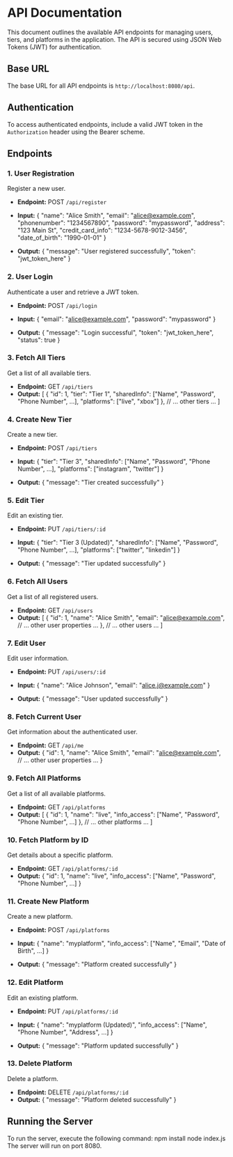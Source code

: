 # API Documentation

This document outlines the available API endpoints for managing users, tiers, and platforms in the application. The API is secured using JSON Web Tokens (JWT) for authentication.

## Base URL

The base URL for all API endpoints is `http://localhost:8080/api`.

## Authentication

To access authenticated endpoints, include a valid JWT token in the `Authorization` header using the Bearer scheme.

## Endpoints

### 1. User Registration

Register a new user.

- **Endpoint:** POST `/api/register`
- **Input:**
{
  "name": "Alice Smith",
  "email": "alice@example.com",
  "phonenumber": "1234567890",
  "password": "mypassword",
  "address": "123 Main St",
  "credit_card_info": "1234-5678-9012-3456",
  "date_of_birth": "1990-01-01"
}

- **Output:**
{
  "message": "User registered successfully",
  "token": "jwt_token_here"
}

### 2. User Login
Authenticate a user and retrieve a JWT token.

- **Endpoint:** POST `/api/login`
- **Input:**
{
  "email": "alice@example.com",
  "password": "mypassword"
}

- **Output:**
{
  "message": "Login successful",
  "token": "jwt_token_here",
  "status": true
}

### 3. Fetch All Tiers
Get a list of all available tiers.

- **Endpoint:** GET `/api/tiers`
- **Output:**
[
  {
    "id": 1,
    "tier": "Tier 1",
    "sharedInfo": ["Name", "Password", "Phone Number", ...],
    "platforms": ["live", "xbox"]
  },
  // ... other tiers ...
]

### 4. Create New Tier
Create a new tier.

- **Endpoint:** POST `/api/tiers`
- **Input:**
{
  "tier": "Tier 3",
  "sharedInfo": ["Name", "Password", "Phone Number", ...],
  "platforms": ["instagram", "twitter"]
}

- **Output:**
{
  "message": "Tier created successfully"
}

### 5. Edit Tier
Edit an existing tier.

- **Endpoint:** PUT `/api/tiers/:id`
- **Input:**
{
  "tier": "Tier 3 (Updated)",
  "sharedInfo": ["Name", "Password", "Phone Number", ...],
  "platforms": ["twitter", "linkedin"]
}

- **Output:**
{
  "message": "Tier updated successfully"
}

### 6. Fetch All Users
Get a list of all registered users.

- **Endpoint:** GET `/api/users`
- **Output:**
[
  {
    "id": 1,
    "name": "Alice Smith",
    "email": "alice@example.com",
    // ... other user properties ...
  },
  // ... other users ...
]

### 7. Edit User
Edit user information.

- **Endpoint:** PUT `/api/users/:id`
- **Input:**
{
  "name": "Alice Johnson",
  "email": "alice.j@example.com"
}

- **Output:**
{
  "message": "User updated successfully"
}

### 8. Fetch Current User
Get information about the authenticated user.

- **Endpoint:** GET `/api/me`
- **Output:**
{
  "id": 1,
  "name": "Alice Smith",
  "email": "alice@example.com",
  // ... other user properties ...
}

### 9. Fetch All Platforms
Get a list of all available platforms.

- **Endpoint:** GET `/api/platforms`
- **Output:**
[
  {
    "id": 1,
    "name": "live",
    "info_access": ["Name", "Password", "Phone Number", ...]
  },
  // ... other platforms ...
]

### 10. Fetch Platform by ID
Get details about a specific platform.

- **Endpoint:** GET `/api/platforms/:id`
- **Output:**
{
  "id": 1,
  "name": "live",
  "info_access": ["Name", "Password", "Phone Number", ...]
}

### 11. Create New Platform
Create a new platform.

- **Endpoint:** POST `/api/platforms`
- **Input:**
{
  "name": "myplatform",
  "info_access": ["Name", "Email", "Date of Birth", ...]
}

- **Output:**
{
  "message": "Platform created successfully"
}

### 12. Edit Platform
Edit an existing platform.

- **Endpoint:** PUT `/api/platforms/:id`
- **Input:**
{
  "name": "myplatform (Updated)",
  "info_access": ["Name", "Phone Number", "Address", ...]
}

- **Output:**
{
  "message": "Platform updated successfully"
}

### 13. Delete Platform
Delete a platform.

- **Endpoint:** DELETE `/api/platforms/:id`
- **Output:**
{
  "message": "Platform deleted successfully"
}

## Running the Server
To run the server, execute the following command:
npm install
node index.js
The server will run on port 8080.

```
